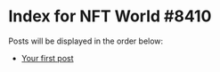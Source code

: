 # Index for NFT World #8410
Posts will be displayed in the order below:

- [Your first post](./001-first.md)

